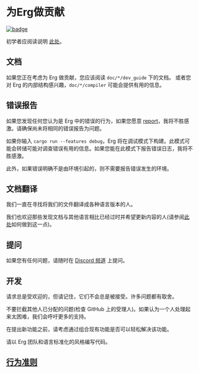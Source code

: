 # 为Erg做贡献

[![badge](https://img.shields.io/endpoint.svg?url=https%3A%2F%2Fgezf7g7pd5.execute-api.ap-northeast-1.amazonaws.com%2Fdefault%2Fsource_up_to_date%3Fowner%3Derg-lang%26repos%3Derg%26ref%3Dmain%26path%3DCONTRIBUTING.md%26commit_hash%3Dc0b4a426d3de4e2fb4ef908c897371c46cbacda3)
](https://gezf7g7pd5.execute-api.ap-northeast-1.amazonaws.com/default/source_up_to_date?owner=erg-lang&repos=erg&ref=main&path=CONTRIBUTING.md&commit_hash=c0b4a426d3de4e2fb4ef908c897371c46cbacda3)

初学者应阅读说明 [此处](https://github.com/erg-lang/erg/issues/31#issuecomment-1217505198)。

## 文档

如果您正在考虑为 Erg 做贡献，您应该阅读 `doc/*/dev_guide` 下的文档。
或者您对 Erg 的内部结构感兴趣，`doc/*/compiler` 可能会提供有用的信息。

## 错误报告

如果您发现任何您认为是 Erg 中的错误的行为，如果您愿意 [report](https://github.com/erg-lang/erg/issues/new/choose)，我将不胜感激。请确保尚未将相同的错误报告为问题。

如果你输入 `cargo run --features debug`，Erg 将在调试模式下构建。此模式可能会转储可能对调查错误有用的信息。如果您能在此模式下报告错误日志，我将不胜感激。

此外，如果错误明确不是由环境引起的，则不需要报告错误发生的环境。

## 文档翻译

我们一直在寻找将我们的文件翻译成各种语言版本的人。

我们也欢迎那些发现文档与其他语言相比已经过时并希望更新内容的人(请参阅[此处](https://github.com/erg-lang/erg/issues/48#issuecomment-1218247362)如何做到这一点)。

## 提问

如果您有任何问题，请随时在 [Discord 频道](https://discord.gg/zfAAUbgGr4) 上提问。

## 开发

请求总是受欢迎的，但请记住，它们不会总是被接受。许多问题都有取舍。

不要拦截其他人已分配的问题(检查 GitHub 上的受理人)。如果认为一个人处理起来太困难，我们会呼吁更多的支持。

在提出新功能之前，请考虑通过组合现有功能是否可以轻松解决该功能。

请以 Erg 团队和语言标准化的风格编写代码。

## [行为准则](../CODE_OF_CONDUCT/CODE_OF_CONDUCT_zh-CN.md)

